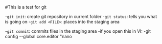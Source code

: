 #This is a test for git

-`git init`: create git repository in current folder
-`git status`: tells you what is going on 
-`git add <FILE>`: places <FILE> into the staging area

-`git commit`: commits files in the staging area
	-if you open this in VI:
	-git config --global core.editor "nano
